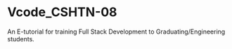 # Vcode_CSHTN-08
An E-tutorial for training Full Stack Development to Graduating/Engineering students.
